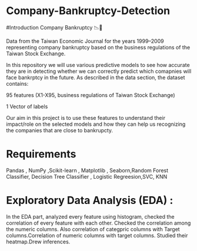 # Company-Bankruptcy-Detection
#Introduction
Company Bankruptcy 📉💸


Data from the Taiwan Economic Journal for the years 1999–2009 representing company bankruptcy based on the business regulations of the Taiwan Stock Exchange.

In this repository we will use various predictive models to see how accurate they are in detecting whether we can correctly predict which comapnies will face bankrptcy in the future. As described in the data section, the dataset contains:

95 features (X1-X95, business regulations of Taiwan Stock Exchange)

1 Vector of labels

Our aim in this project is to use these features to understand their impact/role on the selected models and how they can help us recognizing the companies that are close to bankrupcty.
 
# Requirements

Pandas , NumPy ,Scikit-learn , Matplotlib , Seaborn,Random Forest Classifier, Decision Tree Classifier , Logistic Regreesion,SVC, KNN

# Exploratory Data Analysis (EDA) :

In the EDA part, analyzed every feature using histogram, checked the correlation of every feature with each other. Checked the correlation among the numeric columns. 
Also correlation of categpric columns with Target columns.Correlation of numeric columns with target columns. Studied their heatmap.Drew inferences.
